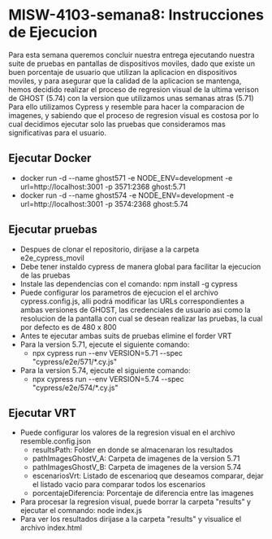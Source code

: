 # MISW-4103-semana8: Instrucciones de Ejecucion
Para esta semana queremos concluir nuestra entrega ejecutando nuestra suite de pruebas en pantallas de dispositivos moviles, dado que existe un buen porcentaje de usuario que utilizan la aplicacion en dispositivos moviles,  y para asegurar que la calidad de la aplicacion se mantenga, hemos decidido realizar el proceso de regresion visual de la ultima verison de GHOST (5.74) con la version que utilizamos unas semanas atras (5.71)
Para ello utilizamos Cypress y resemble para hacer la comparacion de imagenes, y sabiendo que el proceso de regresion visual es costosa por lo cual decidimos ejecutar solo las pruebas que consideramos mas significativas para el usuario.

## Ejecutar Docker
- docker run -d --name ghost571 -e NODE_ENV=development -e url=http://localhost:3001 -p 3571:2368 ghost:5.71
- docker run -d --name ghost574 -e NODE_ENV=development -e url=http://localhost:3001 -p 3574:2368 ghost:5.74

## Ejecutar pruebas 
- Despues de clonar el repositorio, dirijase a la carpeta e2e_cypress_movil
- Debe tener instaldo cypress de manera global para facilitar la ejecucion de las pruebas
- Instale las dependencias con el comando: npm install -g cypress
- Puede configurar los parametros de ejecucion el el archivo cypress.config.js, alli podrá modificar las URLs correspondientes a ambas versiones de GHOST, las credenciales de usuario asi como la resolucion de la pantalla con cual se desean realizar las pruebas, la cual por defecto es de 480 x 800
- Antes te ejecutar ambas suits de pruebas elimine el forder VRT
- Para la  version 5.71, ejecute el siguiente comando:
    - npx cypress run --env VERSION=5.71 --spec "cypress/e2e/571/*.cy.js"
- Para la  version 5.74, ejecute el siguiente comando:
    - npx cypress run --env VERSION=5.74 --spec "cypress/e2e/574/*.cy.js"

## Ejecutar VRT
- Puede configurar los valores de la regresion visual en el archivo resemble.config.json
    - resultsPath: Folder en donde se almacenaran los resultados
    - pathImagesGhostV_A: Carpeta de imagenes de la version 5.71
    - pathImagesGhostV_B: Carpeta de imagenes de la version 5.74
    - escenariosVrt: Listado de escenarioq que deseamos comparar, dejar el listado vacio para comparar todos los escenarios
    - porcentajeDiferencia: Porcentaje de diferencia entre las imagenes
- Para procesar la regresion  visual, puede borrar la carpeta "results" y ejecutar el comnando: node index.js
- Para ver los resultados dirijase a la carpeta "results" y visualice el archivo index.html
